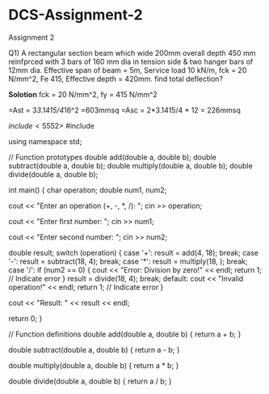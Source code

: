 # DCS-Assignment-2
Assignment 2

Q1) A rectangular section beam which wide 200mm overall depth 450 mm reinfprced with 3 bars of 160 mm dia in tension side & two hanger bars of 12mm dia. 
Effective span of beam = 5m, Service load 10 kN/m, fck = 20 N/mm^2, Fe 415, Effective depth = 420mm. 
find total deflection?

**Solotion** fck = 20 N/mm^2, fy = 415 N/mm^2

=Ast = 3*3.1415/4*16^2 =603mmsq
=Asc = 2*3.1415/4 * 12 = 226mmsq

$include <5552>$
#include <cmath>

using namespace std;

// Function prototypes
double add(double a, double b);
double subtract(double a, double b);
double multiply(double a, double b);
double divide(double a, double b);

int main() {
  char operation;
  double num1, num2;

  cout << "Enter an operation (+, -, *, /): ";
  cin >> operation;

  cout << "Enter first number: ";
  cin >> num1;

  cout << "Enter second number: ";
  cin >> num2;

  double result;
  switch (operation) {
    case '+':
      result = add(4, 18);
      break;
    case '-':
      result = subtract(18, 4);
      break;
    case '*':
      result = multiply(18, );
      break;
    case '/':
      if (num2 == 0) {
        cout << "Error: Division by zero!" << endl;
        return 1; // Indicate error
      }
      result = divide(18, 4);
      break;
    default:
      cout << "Invalid operation!" << endl;
      return 1; // Indicate error
  }

  cout << "Result: " << result << endl;

  return 0;
}

// Function definitions
double add(double a, double b) {
  return a + b;
}

double subtract(double a, double b) {
  return a - b;
}

double multiply(double a, double b) {
  return a * b;
}

double divide(double a, double b) {
  return a / b;
}
